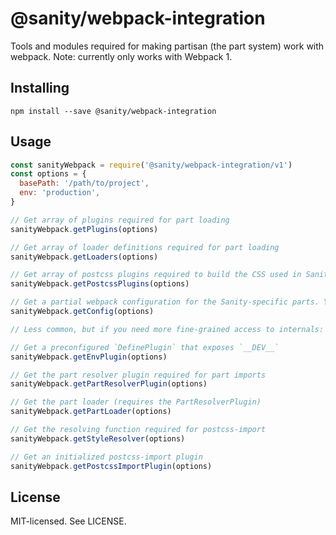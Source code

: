 # @sanity/webpack-integration

Tools and modules required for making partisan (the part system) work with webpack. Note: currently only works with Webpack 1.

## Installing

```
npm install --save @sanity/webpack-integration
```

## Usage

```js
const sanityWebpack = require('@sanity/webpack-integration/v1')
const options = {
  basePath: '/path/to/project',
  env: 'production',
}

// Get array of plugins required for part loading
sanityWebpack.getPlugins(options)

// Get array of loader definitions required for part loading
sanityWebpack.getLoaders(options)

// Get array of postcss plugins required to build the CSS used in Sanity
sanityWebpack.getPostcssPlugins(options)

// Get a partial webpack configuration for the Sanity-specific parts. You'll have to merge this with your existing webpack config.
sanityWebpack.getConfig(options)

// Less common, but if you need more fine-grained access to internals:

// Get a preconfigured `DefinePlugin` that exposes `__DEV__`
sanityWebpack.getEnvPlugin(options)

// Get the part resolver plugin required for part imports
sanityWebpack.getPartResolverPlugin(options)

// Get the part loader (requires the PartResolverPlugin)
sanityWebpack.getPartLoader(options)

// Get the resolving function required for postcss-import
sanityWebpack.getStyleResolver(options)

// Get an initialized postcss-import plugin
sanityWebpack.getPostcssImportPlugin(options)
```

## License

MIT-licensed. See LICENSE.
